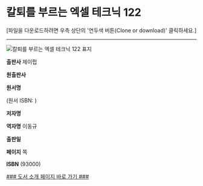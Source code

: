   

# 칼퇴를 부르는 엑셀 테크닉 122
[파일을 다운로드하려면 우측 상단의 '연두색 버튼(Clone or download)' 클릭하세요.]
- - -

![칼퇴를 부르는 엑셀 테크닉 122 표지]()



**출판사** 제이펍  

**원출판사**   

**원서명**   

(원서 ISBN: )  

**저자명**   

**역자명** 이동규  

**출판일**   

**페이지** 쪽  

**ISBN**  (93000)  





[### 도서 소개 페이지 바로 가기 ###]()
